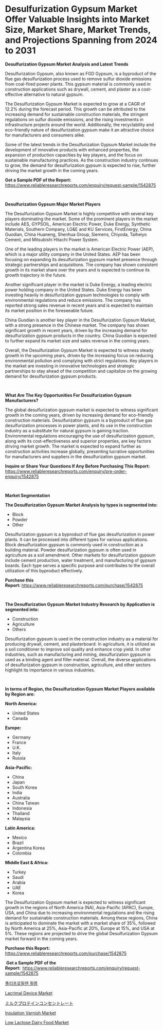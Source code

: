 <p><h1>Desulfurization Gypsum Market Offer Valuable Insights into Market Size, Market Share, Market Trends, and Projections Spanning from 2024 to 2031</h1></p><p><strong>Desulfurization Gypsum Market Analysis and Latest Trends</strong></p>
<p><p>Desulfurization Gypsum, also known as FGD Gypsum, is a byproduct of the flue gas desulfurization process used to remove sulfur dioxide emissions from coal-fired power plants. This gypsum material is commonly used in construction applications such as drywall, cement, and plaster as a cost-effective alternative to natural gypsum.</p><p>The Desulfurization Gypsum Market is expected to grow at a CAGR of 12.2% during the forecast period. This growth can be attributed to the increasing demand for sustainable construction materials, the stringent regulations on sulfur dioxide emissions, and the rising investments in infrastructure projects around the world. Additionally, the recyclability and eco-friendly nature of desulfurization gypsum make it an attractive choice for manufacturers and consumers alike.</p><p>Some of the latest trends in the Desulfurization Gypsum Market include the development of innovative products with enhanced properties, the expansion of production capacities by key players, and the focus on sustainable manufacturing practices. As the construction industry continues to grow, the demand for desulfurization gypsum is expected to rise, further driving the market growth in the coming years.</p></p>
<p><strong>Get a Sample PDF of the Report:&nbsp;</strong> <a href="https://www.reliableresearchreports.com/enquiry/request-sample/1542875">https://www.reliableresearchreports.com/enquiry/request-sample/1542875</a></p>
<p>&nbsp;</p>
<p><strong>Desulfurization Gypsum Major Market Players</strong></p>
<p><p>The Desulfurization Gypsum Market is highly competitive with several key players dominating the market. Some of the prominent players in the market include AES, GYPSOIL, American Electric Power, Duke Energy, Synthetic Materials, Southern Company, LG&E and KU Services, FirstEnergy, China Guodian, China Huaneng, Shenhua Group, Siemens, Chiyoda, Taiheiyo Cement, and Mitsubishi Hitachi Power System.</p><p>One of the leading players in the market is American Electric Power (AEP), which is a major utility company in the United States. AEP has been focusing on expanding its desulfurization gypsum market presence through strategic partnerships and acquisitions. The company has shown consistent growth in its market share over the years and is expected to continue its growth trajectory in the future.</p><p>Another significant player in the market is Duke Energy, a leading electric power holding company in the United States. Duke Energy has been investing heavily in desulfurization gypsum technologies to comply with environmental regulations and reduce emissions. The company has reported strong sales revenue in recent years and is expected to maintain its market position in the foreseeable future.</p><p>China Guodian is another key player in the Desulfurization Gypsum Market, with a strong presence in the Chinese market. The company has shown significant growth in recent years, driven by the increasing demand for desulfurization gypsum products in the country. China Guodian is expected to further expand its market size and sales revenue in the coming years.</p><p>Overall, the Desulfurization Gypsum Market is expected to witness steady growth in the upcoming years, driven by the increasing focus on reducing environmental pollution and complying with strict regulations. Key players in the market are investing in innovative technologies and strategic partnerships to stay ahead of the competition and capitalize on the growing demand for desulfurization gypsum products.</p></p>
<p>&nbsp;</p>
<p><strong>What Are The Key Opportunities For Desulfurization Gypsum Manufacturers?</strong></p>
<p><p>The global desulfurization gypsum market is expected to witness significant growth in the coming years, driven by increasing demand for eco-friendly construction materials. Desulfurization gypsum is a byproduct of flue gas desulfurization processes in power plants, and its use in the construction industry as a substitute for natural gypsum is gaining traction. Environmental regulations encouraging the use of desulfurization gypsum, along with its cost-effectiveness and superior properties, are key factors driving market growth. The market is expected to expand further as construction activities increase globally, presenting lucrative opportunities for manufacturers and suppliers in the desulfurization gypsum market.</p></p>
<p><strong>Inquire or Share Your Questions If Any Before Purchasing This Report:</strong> <a href="https://www.reliableresearchreports.com/enquiry/pre-order-enquiry/1542875">https://www.reliableresearchreports.com/enquiry/pre-order-enquiry/1542875</a></p>
<p>&nbsp;</p>
<p><strong>Market Segmentation</strong></p>
<p><strong>The Desulfurization Gypsum Market Analysis by types is segmented into:</strong></p>
<p><ul><li>Block</li><li>Powder</li><li>Other</li></ul></p>
<p><p>Desulfurization gypsum is a byproduct of flue gas desulfurization in power plants. It can be processed into different types for various applications. Block desulfurization gypsum is commonly used in construction as a building material. Powder desulfurization gypsum is often used in agriculture as a soil amendment. Other markets for desulfurization gypsum include cement production, water treatment, and manufacturing of gypsum boards. Each type serves a specific purpose and contributes to the overall utilization of this byproduct effectively.</p></p>
<p><strong>Purchase this Report:&nbsp;</strong><a href="https://www.reliableresearchreports.com/purchase/1542875">https://www.reliableresearchreports.com/purchase/1542875</a></p>
<p>&nbsp;</p>
<p><strong>The Desulfurization Gypsum Market Industry Research by Application is segmented into:</strong></p>
<p><ul><li>Construction</li><li>Agriculture</li><li>Others</li></ul></p>
<p><p>Desulfurization gypsum is used in the construction industry as a material for producing drywall, cement, and plasterboard. In agriculture, it is utilized as a soil conditioner to improve soil quality and enhance crop yield. In other industries, such as manufacturing and mining, desulfurization gypsum is used as a binding agent and filler material. Overall, the diverse applications of desulfurization gypsum in construction, agriculture, and other sectors highlight its importance in various industries.</p></p>
<p>&nbsp;</p>
<p><strong>In terms of Region, the Desulfurization Gypsum Market Players available by Region are:</strong></p>
<p>
    <p> <strong> North America: </strong>
        <ul>
            <li>United States</li>
            <li>Canada</li>
        </ul>
        </p> 
    <p> <strong> Europe: </strong>
        <ul>
            <li>Germany</li>
            <li>France</li>
            <li>U.K.</li>
            <li>Italy</li>
            <li>Russia</li>
        </ul>
        </p> 
    <p> <strong> Asia-Pacific: </strong>
        <ul>
            <li>China</li>
            <li>Japan</li>
            <li>South Korea</li>
            <li>India</li>
            <li>Australia</li>
            <li>China Taiwan</li>
            <li>Indonesia</li>
            <li>Thailand</li>
            <li>Malaysia</li>
        </ul>
        </p> 
    <p> <strong> Latin America: </strong>
        <ul>
            <li>Mexico</li>
            <li>Brazil</li>
            <li>Argentina Korea</li>
            <li>Colombia</li>
        </ul>
        </p> 
    <p> <strong> Middle East & Africa: </strong>
        <ul>
            <li>Turkey</li>
            <li>Saudi</li>
            <li>Arabia</li>
            <li>UAE</li>
            <li>Korea</li>
        </ul>
    </p>
    </p>
<p><p>The Desulfurization Gypsum market is expected to witness significant growth in the regions of North America (NA), Asia-Pacific (APAC), Europe, USA, and China due to increasing environmental regulations and the rising demand for sustainable construction materials. Among these regions, China is anticipated to dominate the market with a market share of 35%, followed by North America at 25%, Asia-Pacific at 20%, Europe at 15%, and USA at 5%. These regions are projected to drive the global Desulfurization Gypsum market forward in the coming years.</p></p>
<p><strong>Purchase this Report: </strong><a href="https://www.reliableresearchreports.com/purchase/1542875">https://www.reliableresearchreports.com/purchase/1542875</a></p>
<p>&nbsp;<strong>Get a Sample PDF of the Report:&nbsp;&nbsp;</strong><a href="https://www.reliableresearchreports.com/enquiry/request-sample/1542875">https://www.reliableresearchreports.com/enquiry/request-sample/1542875</a></p>
<p><strong></strong></p>
<p><p><a href="https://github.com/nuekbpymrrz5/Market-Research-Report-List-1/blob/main/1036436192575.md">폴리프로필렌 필름</a></p><p><a href="https://issuu.com/reportprime-2/docs/lacrimal-device-market-size-2030.pptx">Lacrimal Device Market</a></p><p><a href="https://github.com/jkjreqjscoxx7/Market-Research-Report-List-1/blob/main/7632365192850.md">ミルクプロテインコンセントレート</a></p><p><a href="https://github.com/jerrycopelandthomaswsqd8q/Market-Research-Report-List-1/blob/main/insulation-varnish-market.md">Insulation Varnish Market</a></p><p><a href="https://issuu.com/reportprime-2/docs/low-lactose-dairy-food-market-size-2030.pptx">Low Lactose Dairy Food Market</a></p></p>